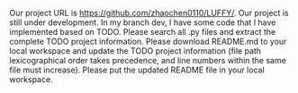 Our project URL is https://github.com/zhaochen0110/LUFFY/. Our project is still under development. In my branch dev, I have some code that I have implemented based on TODO. Please search all .py files and extract the complete TODO project information. Please download README.md to your local workspace and update the TODO project information (file path lexicographical order takes precedence, and line numbers within the same file must increase). Please put the updated README file in your local workspace.